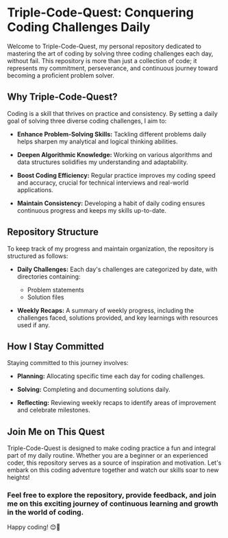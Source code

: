 # Triple-Code-Quest: Conquering Coding Challenges Daily

Welcome to Triple-Code-Quest, my personal repository dedicated to mastering the art of coding by solving three coding challenges each day, without fail. This repository is more than just a collection of code; it represents my commitment, perseverance, and continuous journey toward becoming a proficient problem solver.

## Why Triple-Code-Quest?

Coding is a skill that thrives on practice and consistency. By setting a daily goal of solving three diverse coding challenges, I aim to:

- **Enhance Problem-Solving Skills:** Tackling different problems daily helps sharpen my analytical and logical thinking abilities.

- **Deepen Algorithmic Knowledge:** Working on various algorithms and data structures solidifies my understanding and adaptability.

- **Boost Coding Efficiency:** Regular practice improves my coding speed and accuracy, crucial for technical interviews and real-world applications.

- **Maintain Consistency:** Developing a habit of daily coding ensures continuous progress and keeps my skills up-to-date.

## Repository Structure
To keep track of my progress and maintain organization, the repository is structured as follows:

- **Daily Challenges:** Each day's challenges are categorized by date, with directories containing: 
    - Problem statements                   
     - Solution files

- **Weekly Recaps:** A summary of weekly progress, including the challenges faced, solutions provided, and key learnings with resources used if any.

## How I Stay Committed
Staying committed to this journey involves:

- **Planning:** Allocating specific time each day for coding challenges.

- **Solving:** Completing and documenting solutions daily.

- **Reflecting:** Reviewing weekly recaps to identify areas of improvement and celebrate milestones.

## Join Me on This Quest
Triple-Code-Quest is designed to make coding practice a fun and integral part of my daily routine. Whether you are a beginner or an experienced coder, this repository serves as a source of inspiration and motivation. Let's embark on this coding adventure together and watch our skills soar to new heights!

### Feel free to explore the repository, provide feedback, and join me on this exciting journey of continuous learning and growth in the world of coding.

Happy coding! 😊🚀
